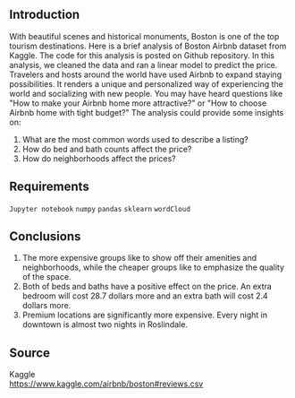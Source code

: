## Introduction
With beautiful scenes and historical monuments, Boston is one of the top tourism destinations. Here is a brief analysis of Boston Airbnb dataset from Kaggle. The code for this analysis is posted on Github repository. In this analysis, we cleaned the data and ran a linear model to predict the price.
Travelers and hosts around the world have used Airbnb to expand staying possibilities. It renders a unique and personalized way of experiencing the world and socializing with new people. You may have heard questions like "How to make your Airbnb home more attractive?" or "How to choose Airbnb home with tight budget?" The analysis could provide some insights on:
1. What are the most common words used to describe a listing?
2. How do bed and bath counts affect the price?
3. How do neighborhoods affect the prices?

## Requirements
`Jupyter notebook`
`numpy`
`pandas`
`sklearn`
`wordCloud`

## Conclusions
1. The more expensive groups like to show off their amenities and neighborhoods, while the cheaper groups like to emphasize the quality of the space.
2. Both of beds and baths have a positive effect on the price. An extra bedroom will cost 28.7 dollars more and an extra bath will cost 2.4 dollars more.
3. Premium locations are significantly more expensive. Every night in downtown is almost two nights in Roslindale.

## Source
Kaggle </br>
https://www.kaggle.com/airbnb/boston#reviews.csv

